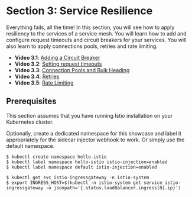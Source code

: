 # Section 3: Service Resilience

Everything fails, all the time! In this section, you will see how to apply resiliency to the services of a service mesh. You will learn how to add and configure request timeouts and circuit breakers for your services. You will also learn to apply connections pools, retries and rate limiting.

- **Video 3.1**: [Adding a Circuit Breaker](video-3.1.md)
- **Video 3.2**: [Setting request timeouts](video-3.2.md)
- **Video 3.3**: [Connection Pools and Bulk Heading](video-3.3.md)
- **Video 3.4**: [Retries](video-3.4.md)
- **Video 3.5**: [Rate Limiting](video-3.5.md)

## Prerequisites

This section assumes that you have running Istio installation on your Kubernetes cluster.

Optionally, create a dedicated namespace for this showcase and label it appropriately for the sidecar injector webhook to work. Or simply use the default namespace.

```
$ kubectl create namespace hello-istio
$ kubectl label namespace hello-istio istio-injection=enabled
$ kubectl label namespace default istio-injection=enabled

$ kubectl get svc istio-ingressgateway -n istio-system
$ export INGRESS_HOST=$(kubectl -n istio-system get service istio-ingressgateway -o jsonpath='{.status.loadBalancer.ingress[0].ip}')
```
